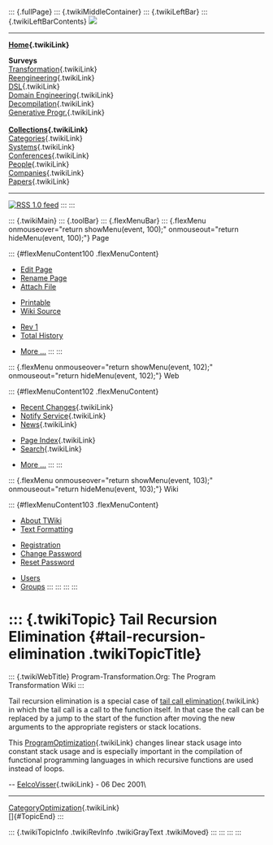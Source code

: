 ::: {.fullPage}
::: {.twikiMiddleContainer}
::: {.twikiLeftBar}
::: {.twikiLeftBarContents}
![](../pub/transformation.gif)

------------------------------------------------------------------------

**[Home](WebHome){.twikiLink}**

**Surveys**\
[Transformation](ProgramTransformation){.twikiLink}\
[Reengineering](ReengineeringWiki){.twikiLink}\
[DSL](DomainSpecificLanguages){.twikiLink}\
[Domain Engineering](DomainEngineering){.twikiLink}\
[Decompilation](DeCompilation){.twikiLink}\
[Generative Progr.](GenerativeProgrammingWiki){.twikiLink}\
\
**[Collections](CategoryCollection){.twikiLink}**\
[Categories](CategoryCategory){.twikiLink}\
[Systems](TransformationSystems){.twikiLink}\
[Conferences](TransformationConferences){.twikiLink}\
[People](TransformationPeople){.twikiLink}\
[Companies](TransformationCompanies){.twikiLink}\
[Papers](CategoryPaper){.twikiLink}

------------------------------------------------------------------------

[![](../pub/rss.gif "RSS 1.0 feed")](WebRss@skin=rss)
:::
:::

::: {.twikiMain}
::: {.toolBar}
::: {.flexMenuBar}
::: {.flexMenu onmouseover="return showMenu(event, 100);" onmouseout="return hideMenu(event, 100);"}
Page

::: {#flexMenuContent100 .flexMenuContent}
-   [Edit
    Page](http://www.program-transformation.org/edit/Transform/TailRecursionElimination?t=1536825811)
-   [Rename
    Page](http://www.program-transformation.org/rename/Transform/TailRecursionElimination)
-   [Attach
    File](http://www.program-transformation.org/attach/Transform/TailRecursionElimination)

<!-- -->

-   [Printable](http://www.program-transformation.org/view/Transform/TailRecursionElimination?skin=print.pattern)
-   [Wiki
    Source](http://www.program-transformation.org/view/Transform/TailRecursionElimination?skin=text&raw=on&contenttype=text/plain)

<!-- -->

-   [Rev
    1](http://www.program-transformation.org/view/Transform/TailRecursionElimination?rev=1.1)
-   [Total
    History](http://www.program-transformation.org/rdiff/Transform/TailRecursionElimination)

<!-- -->

-   [More
    \...](http://www.program-transformation.org/oops/Transform/TailRecursionElimination?template=oopsmore&param1=1.1&param2=1.1)
:::
:::

::: {.flexMenu onmouseover="return showMenu(event, 102);" onmouseout="return hideMenu(event, 102);"}
Web

::: {#flexMenuContent102 .flexMenuContent}
-   [Recent Changes](WebChanges){.twikiLink}
-   [Notify Service](WebNotify){.twikiLink}
-   [News](WebNews){.twikiLink}

<!-- -->

-   [Page Index](WebIndex){.twikiLink}
-   [Search](WebSearch){.twikiLink}

<!-- -->

-   [More
    \...](http://www.program-transformation.org/oops/Transform/TailRecursionElimination?template=oopsmore&param1=1.1&param2=1.1)
:::
:::

::: {.flexMenu onmouseover="return showMenu(event, 103);" onmouseout="return hideMenu(event, 103);"}
Wiki

::: {#flexMenuContent103 .flexMenuContent}
-   [About
    TWiki](http://www.program-transformation.org/view/TWiki/WebHome)
-   [Text
    Formatting](http://www.program-transformation.org/view/TWiki/TextFormattingRules)

<!-- -->

-   [Registration](http://www.program-transformation.org/view/TWiki/TWikiRegistration)
-   [Change
    Password](http://www.program-transformation.org/view/TWiki/ChangePassword)
-   [Reset
    Password](http://www.program-transformation.org/view/TWiki/ResetPassword)

<!-- -->

-   [Users](http://www.program-transformation.org/view/Main/TWikiUsers)
-   [Groups](http://www.program-transformation.org/view/Main/TWikiGroups)
:::
:::
:::
:::

::: {.twikiTopic}
Tail Recursion Elimination {#tail-recursion-elimination .twikiTopicTitle}
==========================

::: {.twikiWebTitle}
Program-Transformation.Org: The Program Transformation Wiki
:::

Tail recursion elimination is a special case of [tail call
elimination](TailCallElimination){.twikiLink} in which the tail call is
a call to the function itself. In that case the call can be replaced by
a jump to the start of the function after moving the new arguments to
the appropriate registers or stack locations.

This [ProgramOptimization](ProgramOptimization){.twikiLink} changes
linear stack usage into constant stack usage and is especially important
in the compilation of functional programming languages in which
recursive functions are used instead of loops.

\-- [EelcoVisser](../Main/EelcoVisser){.twikiLink} - 06 Dec 2001\

------------------------------------------------------------------------

[CategoryOptimization](CategoryOptimization){.twikiLink}\
[]{#TopicEnd}
:::

::: {.twikiTopicInfo .twikiRevInfo .twikiGrayText .twikiMoved}
:::
:::
:::
:::
